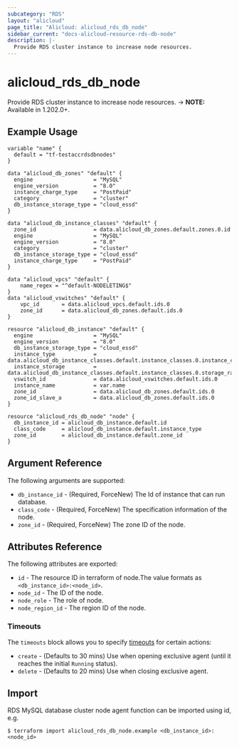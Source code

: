 ```yaml
---
subcategory: "RDS"
layout: "alicloud"
page_title: "Alicloud: alicloud_rds_db_node"
sidebar_current: "docs-alicloud-resource-rds-db-node"
description: |-
  Provide RDS cluster instance to increase node resources.
---
```


# alicloud\_rds\_db\_node

Provide RDS cluster instance to increase node resources.
-> **NOTE:** Available in 1.202.0+.

## Example Usage

```
variable "name" {
  default = "tf-testaccrdsdbnodes"
}

data "alicloud_db_zones" "default" {
  engine                   = "MySQL"
  engine_version           = "8.0"
  instance_charge_type     = "PostPaid"
  category                 = "cluster"
  db_instance_storage_type = "cloud_essd"
}

data "alicloud_db_instance_classes" "default" {
  zone_id                  = data.alicloud_db_zones.default.zones.0.id
  engine                   = "MySQL"
  engine_version           = "8.0"
  category                 = "cluster"
  db_instance_storage_type = "cloud_essd"
  instance_charge_type     = "PostPaid"
}

data "alicloud_vpcs" "default" {
	name_regex = "^default-NODELETING$"
}
data "alicloud_vswitches" "default" {
	vpc_id 		 = data.alicloud_vpcs.default.ids.0
	zone_id      = data.alicloud_db_zones.default.ids.0
}

resource "alicloud_db_instance" "default" {
  engine                   = "MySQL"
  engine_version           = "8.0"
  db_instance_storage_type = "cloud_essd"
  instance_type            = data.alicloud_db_instance_classes.default.instance_classes.0.instance_class
  instance_storage         = data.alicloud_db_instance_classes.default.instance_classes.0.storage_range.min
  vswitch_id               = data.alicloud_vswitches.default.ids.0
  instance_name            = var.name
  zone_id 				   = data.alicloud_db_zones.default.ids.0
  zone_id_slave_a          = data.alicloud_db_zones.default.ids.0
}

resource "alicloud_rds_db_node" "node" {
  db_instance_id = alicloud_db_instance.default.id
  class_code     = alicloud_db_instance.default.instance_type
  zone_id        = alicloud_db_instance.default.zone_id
}
```

## Argument Reference

The following arguments are supported:

* `db_instance_id` - (Required, ForceNew) The Id of instance that can run database.
* `class_code` - (Required, ForceNew) The specification information of the node.
* `zone_id` - (Required, ForceNew) The zone ID of the node.

## Attributes Reference

The following attributes are exported:

* `id` - The resource ID in terraform of node.The value formats as `<db_instance_id>:<node_id>`.
* `node_id` - The ID of the node.
* `node_role` - The role of node.
* `node_region_id` - The region ID of the node.

### Timeouts

The `timeouts` block allows you to specify [timeouts](https://www.terraform.io/docs/configuration-0-11/resources.html#timeouts) for certain actions:

* `create` - (Defaults to 30 mins) Use when opening exclusive agent (until it reaches the initial `Running` status).
* `delete` - (Defaults to 20 mins) Use when closing exclusive agent.

## Import

RDS MySQL database cluster node agent function can be imported using id, e.g.

```shell
$ terraform import alicloud_rds_db_node.example <db_instance_id>:<node_id>
```
